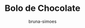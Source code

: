 ---
layout: post-2
title: "Bolo de Chocolate"
description: "Bolo de chocolate vegan com cobertura cremosa, avelãs caramelizadas e frutos vermelhos."
keywords: ["bolo de chocolate vegan", "receita de bolo vegan", "bolo de chocolate fácil", "sobremesa vegana", "bolo sem lactose", "receitas de sobremesas saudáveis"]
permalink: /bolo-de-chocolate/
type: ["Lanche", "Sobremesa"]
image: "/assets/img/bolo-chocolate.webp"
serve: 16 fatias
diet: []
time-total: 75
time-prepar: 30 
time-confe: 45 
calorias: 328.06
proteinas: 5.37
lipidos: 17.38
hidratos: 42.02
author: bruna-simoes
ingredients:
    o Bolo de Chocolate:
        - 270gr | de Farinha 
        - 130gr | de Açúcar Mascavado 
        - 130gr | de Açúcar branco 
        - 100gr | de Cacau em pó 
        - 1 colher de sopa | de Fermento para bolos 
        - 1 colher de chá | de Bicarbonato de Sódio
        - 100ml | de Óleo 
        - 300ml | de Bebida Vegetal de Aveia 
        - 1 colher de sopa | de Vinagre de Sidra 
        - 1 colher de sopa | de Linhaça moída
        - 3 colheres de sopa | de Água
        - "| Manteiga vegetal para untar q.b."
        - "|Sal Q.b"
    a Avelã Caramelizada:
        - 120gr | de Avelã torrada 
        - 80gr | de Açúcar
        - 2 colheres de sopa | de Água
        - 1 colher de chá | de Manteiga Vegetal 
    a Cobertura de Chocolate:
        - 200gr | de Chocolate de barra 52%cacau 
        - 50ml | de Bebida Vegetal de Aveia 
        - 50ml | Natas Vegetais 
    os Toppings:
        - "| Frutos vermelhos q.b."
instructions:
    o Bolo:
        - Fazer um ovo de linhaça misturando a linhaça moída com 3 colheres de sopa de água e deixar repousar durante 5 minutas até obter uma textura gelatinosa. 
        - Numa taça, juntar todos os ingredientes secos.
        - Noutra taça, juntar todos os ingredientes líquidos, incluindo o ovo de linhaça. Depois de bem misturado, juntar os líquidos aos secos e misturar levemente até obter uma textura homogénea.
        - Untar uma forma com manteiga vegetal  e verter a massa.
        - Levar ao forno cerca de 45 minutos a 180°C. 
    as Avelãs:
        - Numa frigideira, colocar o açúcar com a água, deixar caramelizar envolvendo sempre muito bem para que o caramelo não torre.
        - Juntar as avelãs e misturar bem. De seguida, adiciona-se a manteiga e mexe-se bem.
        - Numa bancada, colocar uma folha de papel vegetal e transferir o preparado das avelãs, espalhando bem para que arrefeça.
        - Picar as avelãs caramelizadas grosseiramente.
    a Cobertura:
        - Numa panela, derreter o chocolate com a bebida vegetal e as natas até obter um creme homogéneo e brilhante.
    o Empratamento:
        - Desenformar o bolo (deixar arrefecer bem para que não parta) e cobrir o bolo com o chocolate, juntar as avelãs caramelizadas por cima e os frutos vermelhos.
notes:
    - Este é o bolo vegan que a Bruna Simões fez na sua participação no marsterchef. Receita original está disponivel no [site da rtp](https://media.rtp.pt/masterchef/memoria-de-chocolate-vegan/)
---